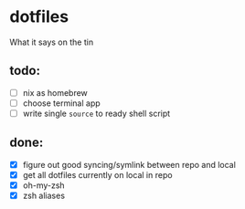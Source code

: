 # dotfiles
What it says on the tin

## todo:
- [ ] nix as homebrew
- [ ] choose terminal app
- [ ] write single `source` to ready shell script

## done: 
- [x] figure out good syncing/symlink between repo and local
- [x] get all dotfiles currently on local in repo
- [x] oh-my-zsh
- [x] zsh aliases
